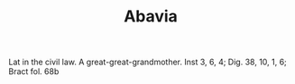 ---
title: Abavia
letter: A
permalink: "/definitions/abavia.html"
body: Lat in the civil law. A great-great-grandmother. Inst 3, 6, 4; Dig. 38, 10,
  1, 6; Bract fol. 68b
published_at: '2018-07-07'
layout: post
---